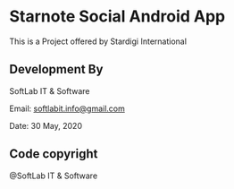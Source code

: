 # Starnote Social Android App

This is a Project offered by Stardigi International

## Development By

SoftLab IT & Software

Email: softlabit.info@gmail.com

Date: 30 May, 2020

## Code copyright
@SoftLab IT & Software

